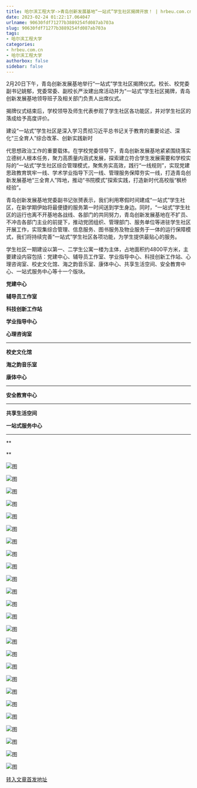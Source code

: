 ```yaml
---
title: 哈尔滨工程大学->青岛创新发展基地“一站式”学生社区揭牌开放！ | hrbeu.com.cn
date: 2023-02-24 01:22:17.064047
urlname: 90630fdf71277b3889254fd087ab703a
slug: 90630fdf71277b3889254fd087ab703a
tags: 
- 哈尔滨工程大学
categories:
- hrbeu.com.cn
- 哈尔滨工程大学
authorbox: false
sidebar: false
---
```

2月20日下午，青岛创新发展基地举行“一站式”学生社区揭牌仪式。校长、校党委副书记姚郁，党委常委、副校长严汝建出席活动并为“一站式”学生社区揭牌，青岛创新发展基地领导班子及相关部门负责人出席仪式。

揭牌仪式结束后，学校领导及师生代表参观了学生社区各功能区，并对学生社区的落成给予高度评价。

建设“一站式”学生社区是深入学习贯彻习近平总书记关于教育的重要论述、深化“三全育人”综合改革、创新实践新时
<!--more-->
代思想政治工作的重要载体。在学校党委领导下，青岛创新发展基地紧紧围绕落实立德树人根本任务，聚力高质量内涵式发展，探索建立符合学生发展需要和学校实际的“一站式”学生社区综合管理模式，聚焦务实高效，践行“一线规则”，实现党建思政教育筑牢一线、学术学业指导下沉一线、管理服务保障夯实一线，打造青岛创新发展基地“三全育人”阵地，推动“书院模式”探索实践，打造新时代高校版“枫桥经验”。

青岛创新发展基地党委副书记张赟表示，我们利用寒假时间建成“一站式”学生社区，在新学期伊始将最便捷的服务第一时间送到学生身边。同时，“一站式”学生社区的运行也离不开基地各战线、各部门的共同努力，青岛创新发展基地在不扩员、不冲击各部门主业的前提下，推动党团组织、管理部门、服务单位等进驻学生社区开展工作，实现集综合管理、信息服务、图书服务及物业服务于一体的运行保障模式，我们将持续完善“一站式”学生社区各项功能，为学生提供最贴心的服务。

学生社区一期建设以第一、二学生公寓一楼为主体，占地面积约4800平方米，主要建设内容包括：党建中心、辅导员工作室、学业指导中心、科技创新工作站、心理咨询室、校史文化馆、海之韵音乐室、康体中心、共享生活空间、安全教育中心、一站式服务中心等十一个版块。

**党建中心**

**辅导员工作室**

**科技创新工作站**

**学业指导中心**

**心理咨询室**

****

**校史文化馆**

**海之韵音乐室**

**康体中心**

****

****安全教育中心****

********

******共享生活空间******

**一站式服务中心**

****

**  

**

![图](http://gongxue.cn/__local/E/0A/F3/12A68881BF34C20F839EF7D8940_D73FACD8_3D64E.jpg)

![图](http://gongxue.cn/__local/2/D9/0B/C49322B94C4872497D6B7705C20_24FDD517_6C0EF.jpg)

![图](http://gongxue.cn/__local/7/1E/7C/4D28D96582AB7BBC84CA489198A_F00340C5_58171.jpg)

![图](http://gongxue.cn/__local/7/B7/F6/B202FCAD8D049225CFD597D5203_4157CB9E_49C4E.jpg)

![图](http://gongxue.cn/__local/D/72/CE/1A501F0B55436D82E830F0C48A2_24E83D3A_44541.jpg)

![图](http://gongxue.cn/__local/6/1E/2A/5B3408D055BEDE937EB2DC05A82_B5B041DE_543EA.jpg)

![图](http://gongxue.cn/__local/A/46/55/766E4842BF2EA429A591AA8A0A8_C89450A6_59B96.jpg)

![图](http://gongxue.cn/__local/2/87/AD/D907719CAD41D7F5701606C9DD9_C079F2FC_55D64.jpg)

![图](http://gongxue.cn/__local/8/55/D4/EA6DB7B0CCA75DC00FD3C226F5B_F9341485_5F430.jpg)

![图](http://gongxue.cn/__local/0/AA/13/C6904818EE127D740B082779A85_BDAF1BAB_58828.jpg)

![图](http://gongxue.cn/__local/8/AD/91/D0783E1D002024D699A9C6C6678_5314D6D3_600D2.jpg)

![图](http://gongxue.cn/__local/D/DA/D5/1BA2BD9D19F5AB10013861E4446_A3E431B7_39C9F.jpg)

![图](http://gongxue.cn/__local/C/B0/F9/93D12204DBCEB8D266E8C20A9A4_C4462449_32AEA.jpg)

![图](http://gongxue.cn/__local/9/1A/53/85D971FCF2CA535A0A9E22F11BE_3E1EFD59_3C774.jpg)

![图](http://gongxue.cn/__local/9/67/D2/90D4C1C276DB6A08B94B00F6737_B9649361_57F2A.jpg)

![图](http://gongxue.cn/__local/1/78/4F/A6CB4E1E36208FCD263AF8DD089_8035C3FC_12FCC.jpg)

![图](http://gongxue.cn/__local/3/81/ED/3799FF6C4F010E3287CB945A53B_1720D188_384ED.jpg)

![图](http://gongxue.cn/__local/D/60/9A/74BB51E629AB15A60BEF27E3BE5_5EB7F167_1385F.jpg)

![图](http://gongxue.cn/__local/5/A6/98/CA77B5A645DD5D9D0335B924C84_C43E2ADA_45915.jpg)

![图](http://gongxue.cn/__local/9/4E/0D/34415BD6E07E7535AAB838CA247_9E0EEE95_19D40.jpg)

![图](http://gongxue.cn/__local/1/49/46/6B39DFE90B78B55335393FC5BAB_8D486789_1C348.jpg)

![图](http://gongxue.cn/__local/C/F5/B9/0208FBAAEEDB878D6443CDDCBF3_492A5C3E_550FC.jpg)

![图](http://gongxue.cn/__local/2/CB/E1/AB5B8A307EBDDBE4629BACAEF98_BB9D780F_2750A.jpg)

![图](http://gongxue.cn/__local/F/9D/EF/F397AEFC6EAF2CB863DE0C83A4A_5C012FFA_17806.jpg)

![图](http://gongxue.cn/__local/6/11/F2/D89A6FE4A4126D3147674DF43E4_616974D9_1BD5F.jpg)

[转入文章首发地址](http://gongxue.cn/info/1141/74521.htm)